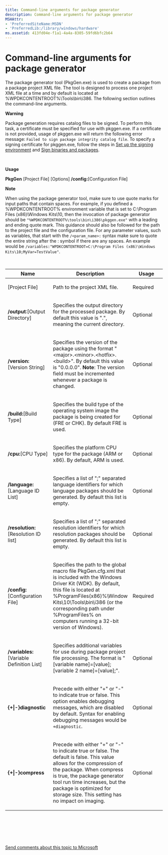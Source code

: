 ```yaml
---
title: Command-line arguments for package generator
description: Command-line arguments for package generator
MSHAttr:
- 'PreferredSiteName:MSDN'
- 'PreferredLib:/library/windows/hardware'
ms.assetid: 413fd04e-f1a1-4a4a-8305-59fd6bfc2b64
---
```


# Command-line arguments for package generator


The package generator tool (PkgGen.exe) is used to create a package from
a package project XML file. The tool is designed to process one project
XML file at a time and by default is located at
%WPDKCONTENTROOT%\\Tools\\bin\\i386. The following section outlines the
command-line arguments.

**Warning**  

Package generation requires catalog files to be signed. To perform this
task, a certificate must be specified for use with pkggen.exe. If a
certificate is not provided, usage of pkggen.exe will return the
following error message:
`Failed to sign package integrity catalog file`. To specify a signing
certificate for pkggen.exe, follow the steps in [Set up the signing
environment](https://msdn.microsoft.com/library/windows/hardware/dn756804.aspx) and [Sign
binaries and packages](https://msdn.microsoft.com/library/windows/hardware/dn789217.aspx).

 

**Usage**

**PkgGen** \[Project File\] \[Options\] **/config:**\[Configuration
File\]

**Note**  

When using the package generator tool, make sure to use quote marks for
input paths that contain spaces. For example, if you defined a
%WPDKCONTENTROOT% environment variable that is set to C:\\Program Files
(x86)\\Windows Kits\\10, then the invocation of package generator should
be `"%WPDKCONTENTROOT%\tools\bin\i386\pkggen.exe"` with a leading and
ending quote mark. This guidance should also be followed for the path to
the project file and the configuration file. For any parameter values,
such as variables, that start with the `/<param_name>:` syntax make sure
to quote the entire string after the : symbol if there are any spaces.
An example would be
`/variables:"WPDKCONTENTROOT=C:\Program Files (x86)\Windows Kits\10;MyVar=TestValue"`.

 

<table>
<colgroup>
<col style="width: 33%" />
<col style="width: 33%" />
<col style="width: 33%" />
</colgroup>
<thead>
<tr class="header">
<th>Name</th>
<th>Description</th>
<th>Usage</th>
</tr>
</thead>
<tbody>
<tr class="odd">
<td><p>[Project File]</p></td>
<td><p>Path to the project XML file.</p></td>
<td><p>Required</p></td>
</tr>
<tr class="even">
<td><p><strong>/output</strong>:[Output Directory]</p></td>
<td><p>Specifies the output directory for the processed package. By default this value is &quot;.&quot;, meaning the current directory.</p></td>
<td><p>Optional</p></td>
</tr>
<tr class="odd">
<td><p><strong>/version:</strong>[Version String]</p></td>
<td><p>Specifies the version of the package using the format &quot;&lt;major&gt;.&lt;minor&gt;.&lt;hotfix&gt;.&lt;build&gt;&quot;. By default this value is &quot;0.0.0.0&quot;. <strong>Note</strong>: The version field must be incremented whenever a package is changed.</p></td>
<td><p>Optional</p></td>
</tr>
<tr class="even">
<td><p><strong>/build:</strong>[Build Type]</p></td>
<td><p>Specifies the build type of the operating system image the package is being created for (FRE or CHK). By default FRE is used.</p></td>
<td><p>Optional</p></td>
</tr>
<tr class="odd">
<td><p><strong>/cpu:</strong>[CPU Type]</p></td>
<td><p>Specifies the platform CPU type for the package (ARM or x86). By default, ARM is used.</p></td>
<td><p>Optional</p></td>
</tr>
<tr class="even">
<td><p><strong>/language:</strong>[Language ID List]</p></td>
<td><p>Specifies a list of &quot;;&quot; separated language identifiers for which language packages should be generated. By default this list is empty.</p></td>
<td><p>Optional</p></td>
</tr>
<tr class="odd">
<td><p><strong>/resolution:</strong>[Resolution ID list]</p></td>
<td><p>Specifies a list of &quot;;&quot; separated resolution identifiers for which resolution packages should be generated. By default this list is empty.</p></td>
<td><p>Optional</p></td>
</tr>
<tr class="even">
<td><p><strong>/config:</strong>[Configuration File]</p></td>
<td><p>Specifies the path to the global macro file PkgGen.cfg.xml that is included with the Windows Driver Kit (WDK). By default, this file is located at %ProgramFiles(x86)%\Window Kits\10\Tools\bin\i386 (or the corresponding path under %ProgramFiles% on computers running a 32-bit version of Windows).</p></td>
<td><p>Required</p></td>
</tr>
<tr class="odd">
<td><p><strong>/variables:</strong>[Variable Definition List]</p></td>
<td><p>Specifies additional variables for use during package project file processing. The format is &quot;[variable name]=[value];[variable 2 name]=[value];&quot;.</p></td>
<td><p>Optional</p></td>
</tr>
<tr class="even">
<td><p><strong>{+|-}diagnostic</strong></p></td>
<td><p>Precede with either &quot;+&quot; or &quot;-&quot; to indicate true or false. This option enables debugging messages, which are disabled by default. Syntax for enabling debugging messages would be <code>+diagnostic</code>.</p></td>
<td><p>Optional</p></td>
</tr>
<tr class="odd">
<td><p><strong>{+|-}compress</strong></p></td>
<td><p>Precede with either &quot;+&quot; or &quot;-&quot; to indicate true or false. The default is false. This value allows for the compression of the package. When compress is true, the package generator tool run time increases, but the package is optimized for storage size. This setting has no impact on imaging.</p></td>
<td><p>Optional</p></td>
</tr>
</tbody>
</table>

 

 

 

[Send comments about this topic to
Microsoft](mailto:wsddocfb@microsoft.com?subject=Documentation%20feedback%20%5Bp_phPackaging\p_phPackaging%5D:%20Command-line%20arguments%20for%20package%20generator%20%20RELEASE:%20(11/14/2017)&body=%0A%0APRIVACY%20STATEMENT%0A%0AWe%20use%20your%20feedback%20to%20improve%20the%20documentation.%20We%20don't%20use%20your%20email%20address%20for%20any%20other%20purpose,%20and%20we'll%20remove%20your%20email%20address%20from%20our%20system%20after%20the%20issue%20that%20you're%20reporting%20is%20fixed.%20While%20we're%20working%20to%20fix%20this%20issue,%20we%20might%20send%20you%20an%20email%20message%20to%20ask%20for%20more%20info.%20Later,%20we%20might%20also%20send%20you%20an%20email%20message%20to%20let%20you%20know%20that%20we've%20addressed%20your%20feedback.%0A%0AFor%20more%20info%20about%20Microsoft's%20privacy%20policy,%20see%20http://privacy.microsoft.com/default.aspx. "Send comments about this topic to Microsoft")




